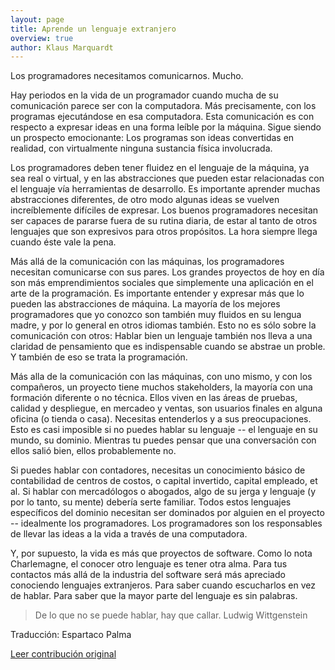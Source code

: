 ```yaml
---
layout: page
title: Aprende un lenguaje extranjero
overview: true
author: Klaus Marquardt
---
```


Los programadores necesitamos comunicarnos. Mucho.

Hay periodos en la vida de un programador cuando mucha de su comunicación parece ser con la computadora. Más precisamente, con los programas ejecutándose en esa computadora. Esta comunicación es con respecto a expresar ideas en una forma leíble por la máquina. Sigue siendo un prospecto emocionante: Los programas son ideas convertidas en realidad, con virtualmente ninguna sustancia física involucrada.

Los programadores deben tener fluidez en el lenguaje de la máquina, ya sea real o virtual, y en las abstracciones que pueden estar relacionadas con el lenguaje vía herramientas de desarrollo. Es importante aprender muchas abstracciones diferentes, de otro modo algunas ideas se vuelven increíblemente difíciles de expresar. Los buenos programadores necesitan ser capaces de pararse fuera de su rutina diaria, de estar al tanto de otros lenguajes que son expresivos para otros propósitos. La hora siempre llega cuando éste vale la pena.

Más allá de la comunicación con las máquinas, los programadores necesitan comunicarse con sus pares. Los grandes proyectos de hoy en día son más emprendimientos sociales que simplemente una aplicación en el arte de la programación. Es importante entender y expresar más que lo pueden las abstracciones de máquina. La mayoría de los mejores programadores que yo conozco son también muy fluidos en su lengua madre, y por lo general en otros idiomas también. Esto no es sólo sobre la comunicación con otros: Hablar bien un lenguaje también nos lleva a una claridad de pensamiento que es indispensable cuando se abstrae un proble. Y también de eso se trata la programación.

Más alla de la comunicación con las máquinas, con uno mismo, y con los compañeros, un proyecto tiene muchos stakeholders, la mayoría con una formación diferente o no técnica. Ellos viven en las áreas de pruebas, calidad y despliegue, en mercadeo y ventas, son usuarios finales en alguna oficina (o tienda o casa). Necesitas entenderlos y a sus preocupaciones. Esto es casi imposible si no puedes hablar su lenguaje -- el lenguaje en su mundo, su dominio. Mientras tu puedes pensar que una conversación con ellos salió bien, ellos probablemente no.

Si puedes hablar con contadores, necesitas un conocimiento básico de contabilidad de centros de costos, o capital invertido, capital empleado, et al. Si hablar con mercadólogos o abogados, algo de su jerga y lenguaje (y por lo tanto, su mente) debería serte familiar. Todos estos lenguajes específicos del dominio necesitan ser dominados por alguien en el proyecto -- idealmente los programadores. Los programadores son los responsables de llevar las ideas a la vida a través de una computadora.

Y, por supuesto, la vida es más que proyectos de software. Como lo nota Charlemagne, el conocer otro lenguaje es tener otra alma. Para tus contactos más allá de la industria del software será más apreciado conociendo lenguajes extranjeros. Para saber cuando escucharlos en vez de hablar. Para saber que la mayor parte del lenguaje es sin palabras.

> De lo que no se puede hablar, hay que callar.
> Ludwig Wittgenstein


Traducción: Espartaco Palma

[Leer contribución original](http://programmer.97things.oreilly.com/wiki/index.php/Learn_Foreign_Languages)

